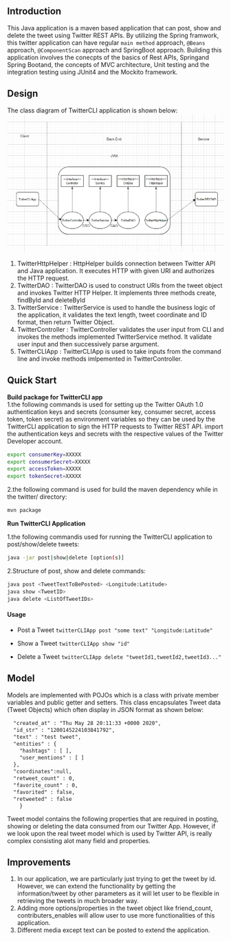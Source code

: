 ## Introduction 

This Java application is a maven based application that can post, show and delete the tweet using Twitter REST APIs.
By utilizing the Spring framwork, this twitter application can have regular `main method` approach, `@Beans` approach, `@ComponentScan` approach and SpringBoot approach.
Building this application involves the conecpts of the basics of Rest APIs, Springand Spring Bootand, the concepts of MVC architecture, Unit testing and 
 the integration testing using JUnit4 and the Mockito framework.  
## Design
The class diagram of TwitterCLI application is shown below:  
![Twitter UML](./assets/twitter.jpeg)

1) TwitterHttpHelper : HttpHelper builds connection between Twitter API and Java application. It executes HTTP with given URI and authorizes the HTTP request. 
2) TwitterDAO : TwitterDAO is used to construct  URIs from the tweet object and invokes Twitter HTTP Helper. It implements three methods create, findById and deleteById
3) TwitterService : TwitterService is used to handle the business logic of the application, it validates the text length, tweet coordinate and ID format, then return Twitter Object.
4) TwitterController : TwitterController validates the user input from CLI and invokes the methods implemented TwitterService method. It validate user input and then successively parse argument.
5) TwitterCLIApp : TwitterCLIApp is used to take inputs from the command line and invoke methods imlpemented in TwitterController.

## Quick Start
**Build package for TwitterCLI app**  
 1.the following commands is used for setting up the Twitter OAuth 1.0 authentication keys and secrets (consumer 
key, consumer secret, access token, token secret) as environment variables so they can be used by 
the TwitterCLI application to sign the HTTP requests to Twitter REST API. import the authentication keys and secrets
with the respective values of the Twitter Developer account.
```bash
export consumerKey=XXXXX
export consumerSecret=XXXXX
export accessToken=XXXXX
export tokenSecret=XXXXX
```
2.the following command is used for build the maven dependency while in the twitter/ directory:
``` bash
mvn package
```
 
 **Run TwitterCLI Application**

1.the following commandis used for running the TwitterCLI application to post/show/delete tweets:
```bash
java -jar post|show|delete [option(s)]
```
2.Structure of post, show and delete commands:
```bash
java post <TweetTextToBePosted> <Longitude:Latitude>
java show <TweetID>
java delete <ListOfTweetIDs> 
```  
 #### Usage
 
* Post a Tweet
`twitterCLIApp post "some text" "Longitude:Latitude"`

* Show a Tweet
`twitterCLIApp show "id"`

* Delete a Tweet
`twitterCLIApp delete "tweetId1,tweetId2,tweetId3..." `
 
## Model

Models are implemented with POJOs which is a class with private member variables and public getter and setters. This class encapsulates Tweet data (Tweet Objects) which often display in JSON format as shown below: 
```{
  "created_at" : "Thu May 28 20:11:33 +0000 2020",
  "id_str" : "1200145224103841792",
  "text" : "test tweet",
  "entities" : {
    "hashtags" : [ ],
    "user_mentions" : [ ]
  },
  "coordinates":null,  
  "retweet_count" : 0,
  "favorite_count" : 0,
  "favorited" : false,
  "retweeted" : false
	} 
```
Tweet model contains the following properties that are required in posting, showing or deleting the data consumed from our Twitter App.
However, if we look upon the real tweet model which is used by Twitter API, is really complex consisting alot many field and properties. 

## Improvements 
1. In our application, we are particularly just trying to get the tweet by id. However, we can extend the functionality by getting the information/tweet by other parameters as it will let user to be flexible in retrieving the tweets in much broader way.
2.  Adding more options/properties in the tweet object like friend_count, contributers_enables will allow user to use more functionalities of this application.
3. Different media except text can be posted to extend the application.

